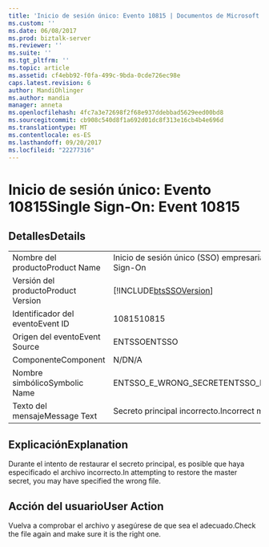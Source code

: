 ```yaml
---
title: 'Inicio de sesión único: Evento 10815 | Documentos de Microsoft'
ms.custom: ''
ms.date: 06/08/2017
ms.prod: biztalk-server
ms.reviewer: ''
ms.suite: ''
ms.tgt_pltfrm: ''
ms.topic: article
ms.assetid: cf4ebb92-f0fa-499c-9bda-0cde726ec98e
caps.latest.revision: 6
author: MandiOhlinger
ms.author: mandia
manager: anneta
ms.openlocfilehash: 4fc7a3e72698f2f68e937ddebbad5629eed00bd8
ms.sourcegitcommit: cb908c540d8f1a692d01dc8f313e16cb4b4e696d
ms.translationtype: MT
ms.contentlocale: es-ES
ms.lasthandoff: 09/20/2017
ms.locfileid: "22277316"
---
```

# <a name="single-sign-on-event-10815"></a><span data-ttu-id="41d41-102">Inicio de sesión único: Evento 10815</span><span class="sxs-lookup"><span data-stu-id="41d41-102">Single Sign-On: Event 10815</span></span>
## <a name="details"></a><span data-ttu-id="41d41-103">Detalles</span><span class="sxs-lookup"><span data-stu-id="41d41-103">Details</span></span>  
  
|||  
|-|-|  
|<span data-ttu-id="41d41-104">Nombre del producto</span><span class="sxs-lookup"><span data-stu-id="41d41-104">Product Name</span></span>|<span data-ttu-id="41d41-105">Inicio de sesión único (SSO) empresarial</span><span class="sxs-lookup"><span data-stu-id="41d41-105">Enterprise Single Sign-On</span></span>|  
|<span data-ttu-id="41d41-106">Versión del producto</span><span class="sxs-lookup"><span data-stu-id="41d41-106">Product Version</span></span>|[!INCLUDE[btsSSOVersion](../includes/btsssoversion-md.md)]|  
|<span data-ttu-id="41d41-107">Identificador del evento</span><span class="sxs-lookup"><span data-stu-id="41d41-107">Event ID</span></span>|<span data-ttu-id="41d41-108">10815</span><span class="sxs-lookup"><span data-stu-id="41d41-108">10815</span></span>|  
|<span data-ttu-id="41d41-109">Origen del evento</span><span class="sxs-lookup"><span data-stu-id="41d41-109">Event Source</span></span>|<span data-ttu-id="41d41-110">ENTSSO</span><span class="sxs-lookup"><span data-stu-id="41d41-110">ENTSSO</span></span>|  
|<span data-ttu-id="41d41-111">Componente</span><span class="sxs-lookup"><span data-stu-id="41d41-111">Component</span></span>|<span data-ttu-id="41d41-112">N/D</span><span class="sxs-lookup"><span data-stu-id="41d41-112">N/A</span></span>|  
|<span data-ttu-id="41d41-113">Nombre simbólico</span><span class="sxs-lookup"><span data-stu-id="41d41-113">Symbolic Name</span></span>|<span data-ttu-id="41d41-114">ENTSSO_E_WRONG_SECRET</span><span class="sxs-lookup"><span data-stu-id="41d41-114">ENTSSO_E_WRONG_SECRET</span></span>|  
|<span data-ttu-id="41d41-115">Texto del mensaje</span><span class="sxs-lookup"><span data-stu-id="41d41-115">Message Text</span></span>|<span data-ttu-id="41d41-116">Secreto principal incorrecto.</span><span class="sxs-lookup"><span data-stu-id="41d41-116">Incorrect master secret.</span></span>|  
  
## <a name="explanation"></a><span data-ttu-id="41d41-117">Explicación</span><span class="sxs-lookup"><span data-stu-id="41d41-117">Explanation</span></span>  
 <span data-ttu-id="41d41-118">Durante el intento de restaurar el secreto principal, es posible que haya especificado el archivo incorrecto.</span><span class="sxs-lookup"><span data-stu-id="41d41-118">In attempting to restore the master secret, you may have specified the wrong file.</span></span>  
  
## <a name="user-action"></a><span data-ttu-id="41d41-119">Acción del usuario</span><span class="sxs-lookup"><span data-stu-id="41d41-119">User Action</span></span>  
 <span data-ttu-id="41d41-120">Vuelva a comprobar el archivo y asegúrese de que sea el adecuado.</span><span class="sxs-lookup"><span data-stu-id="41d41-120">Check the file again and make sure it is the right one.</span></span>